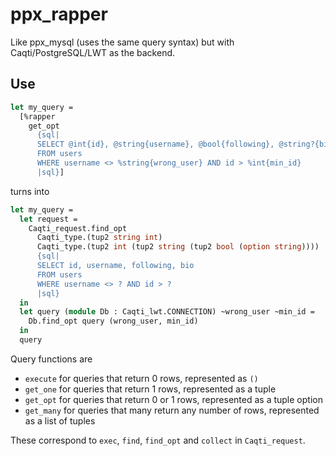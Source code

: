 # ppx_rapper

Like ppx\_mysql (uses the same query syntax) but with Caqti/PostgreSQL/LWT as the backend.

## Use
```ocaml
let my_query =
  [%rapper
    get_opt
      {sql|
      SELECT @int{id}, @string{username}, @bool{following}, @string?{bio}
      FROM users
      WHERE username <> %string{wrong_user} AND id > %int{min_id}
      |sql}]
```
turns into

```ocaml
let my_query =
  let request =
    Caqti_request.find_opt
      Caqti_type.(tup2 string int)
      Caqti_type.(tup2 int (tup2 string (tup2 bool (option string))))
      {sql|
      SELECT id, username, following, bio
      FROM users
      WHERE username <> ? AND id > ?
      |sql}
  in
  let query (module Db : Caqti_lwt.CONNECTION) ~wrong_user ~min_id =
    Db.find_opt query (wrong_user, min_id)
  in
  query
```

Query functions are
- `execute` for queries that return 0 rows, represented as `()`
- `get_one` for queries that return 1 rows, represented as a tuple
- `get_opt` for queries that return 0 or 1 rows, represented as a tuple option
- `get_many` for queries that many return any number of rows, represented as a list of tuples

These correspond to `exec`, `find`, `find_opt` and `collect` in `Caqti_request`.
